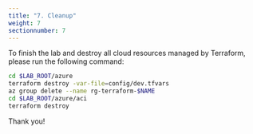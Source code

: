 ```yaml
---
title: "7. Cleanup"
weight: 7
sectionnumber: 7
---
```


To finish the lab and destroy all cloud resources managed by Terraform, please run the following command:

```bash
cd $LAB_ROOT/azure
terraform destroy -var-file=config/dev.tfvars
az group delete --name rg-terraform-$NAME
cd $LAB_ROOT/azure/aci
terraform destroy
```

Thank you!
